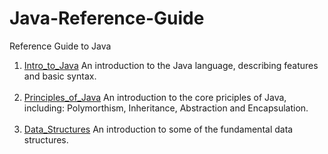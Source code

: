 # Java-Reference-Guide
Reference Guide to Java
1) [Intro_to_Java]: https://github.com/RyanLPrince/Java-Reference-Guide/tree/master/Intro_to_Java "Intro_to_Java"
[Intro_to_Java] An introduction to the Java language, describing features and basic syntax. <br><br>
2) [Principles_of_Java]: https://github.com/RyanLPrince/Java-Reference-Guide/tree/master/Principles_of_Java "Principles_of_Java"
[Principles_of_Java] An introduction to the core priciples of Java, including: Polymorthism, Inheritance, Abstraction and Encapsulation. <br><br>
3) [Data_Structures]: https://github.com/RyanLPrince/Java-Reference-Guide/tree/master/Data_Structures "Data_Structures"
[Data_Structures] An introduction to some of the fundamental data structures. <br><br>
